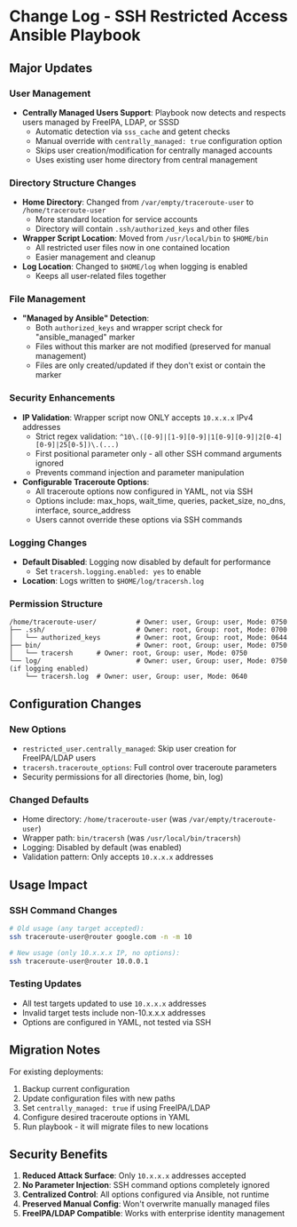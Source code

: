 # Change Log - SSH Restricted Access Ansible Playbook

## Major Updates

### User Management
- **Centrally Managed Users Support**: Playbook now detects and respects users managed by FreeIPA, LDAP, or SSSD
  - Automatic detection via `sss_cache` and getent checks
  - Manual override with `centrally_managed: true` configuration option
  - Skips user creation/modification for centrally managed accounts
  - Uses existing user home directory from central management

### Directory Structure Changes
- **Home Directory**: Changed from `/var/empty/traceroute-user` to `/home/traceroute-user`
  - More standard location for service accounts
  - Directory will contain `.ssh/authorized_keys` and other files
- **Wrapper Script Location**: Moved from `/usr/local/bin` to `$HOME/bin`
  - All restricted user files now in one contained location
  - Easier management and cleanup
- **Log Location**: Changed to `$HOME/log` when logging is enabled
  - Keeps all user-related files together

### File Management
- **"Managed by Ansible" Detection**: 
  - Both `authorized_keys` and wrapper script check for "ansible_managed" marker
  - Files without this marker are not modified (preserved for manual management)
  - Files are only created/updated if they don't exist or contain the marker

### Security Enhancements
- **IP Validation**: Wrapper script now ONLY accepts `10.x.x.x` IPv4 addresses
  - Strict regex validation: `^10\.([0-9]|[1-9][0-9]|1[0-9][0-9]|2[0-4][0-9]|25[0-5])\.(...)`
  - First positional parameter only - all other SSH command arguments ignored
  - Prevents command injection and parameter manipulation
- **Configurable Traceroute Options**: 
  - All traceroute options now configured in YAML, not via SSH
  - Options include: max_hops, wait_time, queries, packet_size, no_dns, interface, source_address
  - Users cannot override these options via SSH commands

### Logging Changes
- **Default Disabled**: Logging now disabled by default for performance
  - Set `tracersh.logging.enabled: yes` to enable
- **Location**: Logs written to `$HOME/log/tracersh.log`

### Permission Structure
```
/home/traceroute-user/          # Owner: user, Group: user, Mode: 0750
├── .ssh/                       # Owner: root, Group: root, Mode: 0700
│   └── authorized_keys         # Owner: root, Group: root, Mode: 0644
├── bin/                        # Owner: root, Group: user, Mode: 0750
│   └── tracersh      # Owner: root, Group: user, Mode: 0750
└── log/                        # Owner: user, Group: user, Mode: 0750 (if logging enabled)
    └── tracersh.log  # Owner: user, Group: user, Mode: 0640
```

## Configuration Changes

### New Options
- `restricted_user.centrally_managed`: Skip user creation for FreeIPA/LDAP users
- `tracersh.traceroute_options`: Full control over traceroute parameters
- Security permissions for all directories (home, bin, log)

### Changed Defaults
- Home directory: `/home/traceroute-user` (was `/var/empty/traceroute-user`)
- Wrapper path: `bin/tracersh` (was `/usr/local/bin/tracersh`)
- Logging: Disabled by default (was enabled)
- Validation pattern: Only accepts `10.x.x.x` addresses

## Usage Impact

### SSH Command Changes
```bash
# Old usage (any target accepted):
ssh traceroute-user@router google.com -n -m 10

# New usage (only 10.x.x.x IP, no options):
ssh traceroute-user@router 10.0.0.1
```

### Testing Updates
- All test targets updated to use `10.x.x.x` addresses
- Invalid target tests include non-10.x.x.x addresses
- Options are configured in YAML, not tested via SSH

## Migration Notes

For existing deployments:
1. Backup current configuration
2. Update configuration files with new paths
3. Set `centrally_managed: true` if using FreeIPA/LDAP
4. Configure desired traceroute options in YAML
5. Run playbook - it will migrate files to new locations

## Security Benefits

1. **Reduced Attack Surface**: Only `10.x.x.x` addresses accepted
2. **No Parameter Injection**: SSH command options completely ignored
3. **Centralized Control**: All options configured via Ansible, not runtime
4. **Preserved Manual Config**: Won't overwrite manually managed files
5. **FreeIPA/LDAP Compatible**: Works with enterprise identity management
